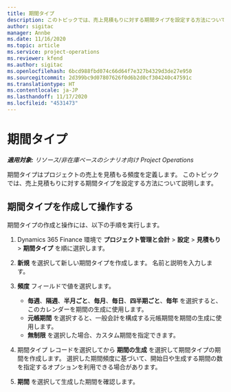 ```yaml
---
title: 期間タイプ
description: このトピックでは、売上見積もりに対する期間タイプを設定する方法について説明します。
author: sigitac
manager: Annbe
ms.date: 11/16/2020
ms.topic: article
ms.service: project-operations
ms.reviewer: kfend
ms.author: sigitac
ms.openlocfilehash: 6bcd988fbd074c66d64f7e327b4329d3de27e950
ms.sourcegitcommit: 2d399bc9d07807626f0d6b2d0cf304240c47591c
ms.translationtype: HT
ms.contentlocale: ja-JP
ms.lasthandoff: 11/17/2020
ms.locfileid: "4531473"
---
```

# <a name="period-types"></a>期間タイプ

_**適用対象:** リソース/非在庫ベースのシナリオ向け Project Operations_

期間タイプはプロジェクトの売上を見積もる頻度を定義します。 このトピックでは、売上見積もりに対する期間タイプを設定する方法について説明します。 

## <a name="create-and-work-with-period-types"></a>期間タイプを作成して操作する
期間タイプの作成と操作には、以下の手順を実行します。

1. Dynamics 365 Finance 環境で **プロジェクト管理と会計** > **設定** > **見積もり** > **期間タイプ** を順に選択します。
2. **新規** を選択して新しい期間タイプを作成します。 名前と説明を入力します。
3. **頻度** フィールドで値を選択します。

    - **毎週**、**隔週**、**半月ごと**、**毎月**、**毎日**、**四半期ごと**、**毎年** を選択すると、このカレンダーを期間の生成に使用します。 
    - **元帳期間** を選択すると、一般会計を構成する元帳期間を期間の生成に使用します。
    - **無制限** を選択した場合、カスタム期間を指定できます。
4. 期間タイプ レコードを選択してから **期間の生成** を選択して期間タイプの期間を作成します。 選択した期間頻度に基づいて、開始日や生成する期間の数を指定するオプションを利用できる場合があります。
5. **期間** を選択して生成した期間を確認します。

